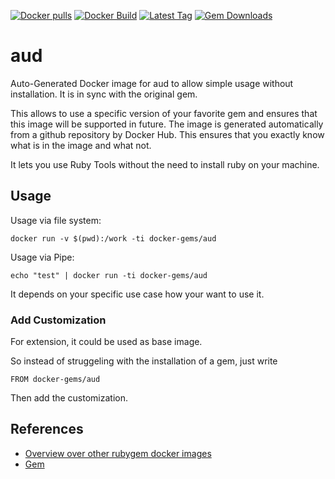 [![Docker pulls](https://img.shields.io/docker/pulls/rubygem/aud.svg)](https://hub.docker.com/r/rubygem/aud/)
[![Docker Build](https://img.shields.io/docker/automated/rubygem/aud.svg)](https://hub.docker.com/r/rubygem/aud/)
[![Latest Tag](https://img.shields.io/github/tag/docker-rubygem/aud.svg)](https://hub.docker.com/r/rubygem/aud/)
[![Gem Downloads](https://img.shields.io/gem/dt/aud.svg)](https://rubygems.org/gems/aud/)
# aud

Auto-Generated Docker image for aud to allow simple usage without installation.
It is in sync with the original gem.

This allows to use a specific version of your favorite gem and ensures that this image will be supported in future.
The image is generated automatically from a github repository by Docker Hub.
This ensures that you exactly know what is in the image and what not.

It lets you use Ruby Tools without the need to install ruby on your machine.

## Usage

Usage via file system:

`docker run -v $(pwd):/work -ti docker-gems/aud`

Usage via Pipe:

`echo "test" | docker run -ti docker-gems/aud`

It depends on your specific use case how your want to use it.

### Add Customization

For extension, it could be used as base image.

So instead of struggeling with the installation of a gem, just write

`FROM docker-gems/aud`

Then add the customization.

## References

 - [Overview over other rubygem docker images](https://github.com/thinkbot/docker-rubygem)
 - [Gem](https://rubygems.org/gems/aud/)
